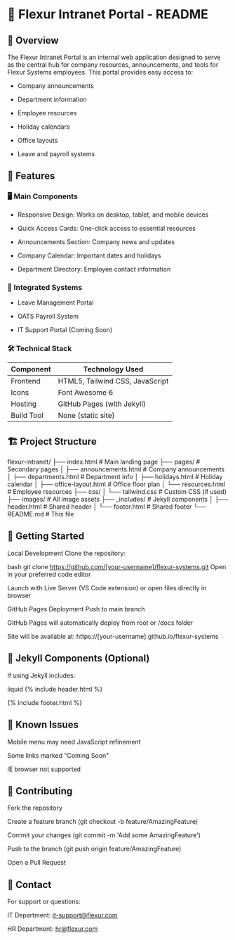# 📌 Flexur Intranet Portal - README
## 🌟 Overview
The Flexur Intranet Portal is an internal web application designed to serve as the central hub for company resources, announcements, and tools for Flexur Systems employees. This portal provides easy access to:

- Company announcements

- Department information

- Employee resources

- Holiday calendars

- Office layouts

- Leave and payroll systems

## 🚀 Features
### 🖥️ Main Components
- Responsive Design: Works on desktop, tablet, and mobile devices

- Quick Access Cards: One-click access to essential resources

- Announcements Section: Company news and updates

- Company Calendar: Important dates and holidays

- Department Directory: Employee contact information

### 🔗 Integrated Systems
- Leave Management Portal

- OATS Payroll System

- IT Support Portal (Coming Soon)

### 🛠️ Technical Stack

| Component       | Technology Used                 |
|-----------------|---------------------------------|
| Frontend        | HTML5, Tailwind CSS, JavaScript |
| Icons           | Font Awesome 6                  |
| Hosting         | GitHub Pages (with Jekyll)      |
| Build Tool      | None (static site)              |

## 🏗️ Project Structure
flexur-intranet/
├── index.html                # Main landing page
├── pages/                    # Secondary pages
│   ├── announcements.html    # Company announcements
│   ├── departments.html      # Department info
│   ├── holidays.html         # Holiday calendar
│   ├── office-layout.html    # Office floor plan
│   └── resources.html        # Employee resources
├── css/
│   └── tailwind.css          # Custom CSS (if used)
├── images/                   # All image assets
├── _includes/                # Jekyll components
│   ├── header.html           # Shared header
│   └── footer.html           # Shared footer
└── README.md                 # This file

## 🚀 Getting Started

Local Development
Clone the repository:

bash
git clone https://github.com/[your-username]/flexur-systems.git
Open in your preferred code editor

Launch with Live Server (VS Code extension) or open files directly in browser

GitHub Pages Deployment
Push to main branch

GitHub Pages will automatically deploy from root or /docs folder

Site will be available at: https://[your-username].github.io/flexur-systems

## 🧩 Jekyll Components (Optional)
If using Jekyll includes:

liquid
{% include header.html %}
<!-- Your content here -->
{% include footer.html %}

## 🐛 Known Issues
Mobile menu may need JavaScript refinement

Some links marked "Coming Soon"

IE browser not supported

## 🤝 Contributing
Fork the repository

Create a feature branch (git checkout -b feature/AmazingFeature)

Commit your changes (git commit -m 'Add some AmazingFeature')

Push to the branch (git push origin feature/AmazingFeature)

Open a Pull Request

## 📧 Contact
For support or questions:

IT Department: it-support@flexur.com

HR Department: hr@flexur.com


